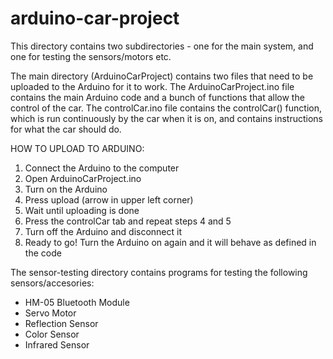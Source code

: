 # arduino-car-project
This directory contains two subdirectories - one for the main system, and one for testing the sensors/motors etc. 

The main directory (ArduinoCarProject) contains two files that need to be uploaded to the Arduino for it to work. The ArduinoCarProject.ino file contains the main Arduino code and a bunch of functions that allow the control of the car. The controlCar.ino file contains the controlCar() function, which is run continuously by the car when it is on, and contains instructions for what the car should do.

HOW TO UPLOAD TO ARDUINO:  
1. Connect the Arduino to the computer  
2. Open ArduinoCarProject.ino  
3. Turn on the Arduino  
4. Press upload (arrow in upper left corner)  
5. Wait until uploading is done  
6. Press the controlCar tab and repeat steps 4 and 5  
7. Turn off the Arduino and disconnect it  
8. Ready to go! Turn the Arduino on again and it will behave as defined in the code  

The sensor-testing directory contains programs for testing the following sensors/accesories:
- HM-05 Bluetooth Module
- Servo Motor
- Reflection Sensor
- Color Sensor
- Infrared Sensor
